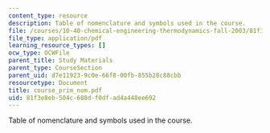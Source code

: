 ```yaml
---
content_type: resource
description: Table of nomenclature and symbols used in the course.
file: /courses/10-40-chemical-engineering-thermodynamics-fall-2003/81f3e8eb504c688df0dfad4a448ee692_course_prim_nom.pdf
file_type: application/pdf
learning_resource_types: []
ocw_type: OCWFile
parent_title: Study Materials
parent_type: CourseSection
parent_uid: d7e11923-9c0e-66f8-00fb-855b28c88cbb
resourcetype: Document
title: course_prim_nom.pdf
uid: 81f3e8eb-504c-688d-f0df-ad4a448ee692
---
```

Table of nomenclature and symbols used in the course.


